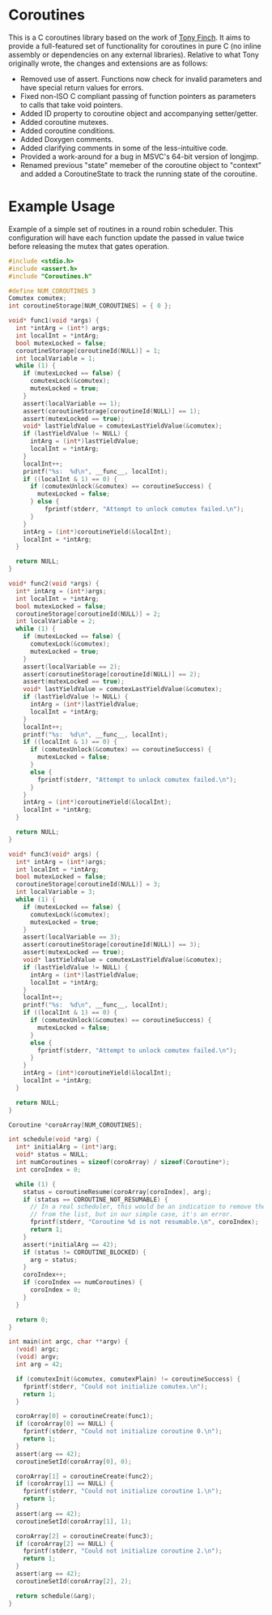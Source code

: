 # Coroutines
This is a C coroutines library based on the work of [Tony Finch](http://www.dotat.at/cgi/git/picoro.git).  It aims to provide a full-featured set of functionality for coroutines in pure C (no inline assembly or dependencies on any external libraries).  Relative to what Tony originally wrote, the changes and extensions are as follows:
* Removed use of assert.  Functions now check for invalid parameters and have special return values for errors.
* Fixed non-ISO C compliant passing of function pointers as parameters to calls that take void pointers.
* Added ID property to coroutine object and accompanying setter/getter.
* Added coroutine mutexes.
* Added coroutine conditions.
* Added Doxygen comments.
* Added clarifying comments in some of the less-intuitive code.
* Provided a work-around for a bug in MSVC's 64-bit version of longjmp.
* Renamed previous "state" memeber of the coroutine object to "context" and added a CoroutineState to track the running state of the coroutine.

# Example Usage
Example of a simple set of routines in a round robin scheduler.  This configuration will have each function update the passed in value twice before releasing the mutex that gates operation.

```C
#include <stdio.h>
#include <assert.h>
#include "Coroutines.h"

#define NUM_COROUTINES 3
Comutex comutex;
int coroutineStorage[NUM_COROUTINES] = { 0 };

void* func1(void *args) {
  int *intArg = (int*) args;
  int localInt = *intArg;
  bool mutexLocked = false;
  coroutineStorage[coroutineId(NULL)] = 1;
  int localVariable = 1;
  while (1) {
    if (mutexLocked == false) {
      comutexLock(&comutex);
      mutexLocked = true;
    }
    assert(localVariable == 1);
    assert(coroutineStorage[coroutineId(NULL)] == 1);
    assert(mutexLocked == true);
    void* lastYieldValue = comutexLastYieldValue(&comutex);
    if (lastYieldValue != NULL) {
      intArg = (int*)lastYieldValue;
      localInt = *intArg;
    }
    localInt++;
    printf("%s:  %d\n", __func__, localInt);
    if ((localInt & 1) == 0) {
      if (comutexUnlock(&comutex) == coroutineSuccess) {
        mutexLocked = false;
      } else {
          fprintf(stderr, "Attempt to unlock comutex failed.\n");
      }
    }
    intArg = (int*)coroutineYield(&localInt);
    localInt = *intArg;
  }

  return NULL;
}

void* func2(void *args) {
  int* intArg = (int*)args;
  int localInt = *intArg;
  bool mutexLocked = false;
  coroutineStorage[coroutineId(NULL)] = 2;
  int localVariable = 2;
  while (1) {
    if (mutexLocked == false) {
      comutexLock(&comutex);
      mutexLocked = true;
    }
    assert(localVariable == 2);
    assert(coroutineStorage[coroutineId(NULL)] == 2);
    assert(mutexLocked == true);
    void* lastYieldValue = comutexLastYieldValue(&comutex);
    if (lastYieldValue != NULL) {
      intArg = (int*)lastYieldValue;
      localInt = *intArg;
    }
    localInt++;
    printf("%s:  %d\n", __func__, localInt);
    if ((localInt & 1) == 0) {
      if (comutexUnlock(&comutex) == coroutineSuccess) {
        mutexLocked = false;
      }
      else {
        fprintf(stderr, "Attempt to unlock comutex failed.\n");
      }
    }
    intArg = (int*)coroutineYield(&localInt);
    localInt = *intArg;
  }

  return NULL;
}

void* func3(void* args) {
  int* intArg = (int*)args;
  int localInt = *intArg;
  bool mutexLocked = false;
  coroutineStorage[coroutineId(NULL)] = 3;
  int localVariable = 3;
  while (1) {
    if (mutexLocked == false) {
      comutexLock(&comutex);
      mutexLocked = true;
    }
    assert(localVariable == 3);
    assert(coroutineStorage[coroutineId(NULL)] == 3);
    assert(mutexLocked == true);
    void* lastYieldValue = comutexLastYieldValue(&comutex);
    if (lastYieldValue != NULL) {
      intArg = (int*)lastYieldValue;
      localInt = *intArg;
    }
    localInt++;
    printf("%s:  %d\n", __func__, localInt);
    if ((localInt & 1) == 0) {
      if (comutexUnlock(&comutex) == coroutineSuccess) {
        mutexLocked = false;
      }
      else {
        fprintf(stderr, "Attempt to unlock comutex failed.\n");
      }
    }
    intArg = (int*)coroutineYield(&localInt);
    localInt = *intArg;
  }

  return NULL;
}

Coroutine *coroArray[NUM_COROUTINES];

int schedule(void *arg) {
  int* initialArg = (int*)arg;
  void* status = NULL;
  int numCoroutines = sizeof(coroArray) / sizeof(Coroutine*);
  int coroIndex = 0;

  while (1) {
    status = coroutineResume(coroArray[coroIndex], arg);
    if (status == COROUTINE_NOT_RESUMABLE) {
      // In a real scheduler, this would be an indication to remove the routine
      // from the list, but in our simple case, it's an error.
      fprintf(stderr, "Coroutine %d is not resumable.\n", coroIndex);
      return 1;
    }
    assert(*initialArg == 42);
    if (status != COROUTINE_BLOCKED) {
      arg = status;
    }
    coroIndex++;
    if (coroIndex == numCoroutines) {
      coroIndex = 0;
    }
  }

  return 0;
}

int main(int argc, char **argv) {
  (void) argc;
  (void) argv;
  int arg = 42;

  if (comutexInit(&comutex, comutexPlain) != coroutineSuccess) {
    fprintf(stderr, "Could not initialize comutex.\n");
    return 1;
  }

  coroArray[0] = coroutineCreate(func1);
  if (coroArray[0] == NULL) {
    fprintf(stderr, "Could not initialize coroutine 0.\n");
    return 1;
  }
  assert(arg == 42);
  coroutineSetId(coroArray[0], 0);

  coroArray[1] = coroutineCreate(func2);
  if (coroArray[1] == NULL) {
    fprintf(stderr, "Could not initialize coroutine 1.\n");
    return 1;
  }
  assert(arg == 42);
  coroutineSetId(coroArray[1], 1);

  coroArray[2] = coroutineCreate(func3);
  if (coroArray[2] == NULL) {
    fprintf(stderr, "Could not initialize coroutine 2.\n");
    return 1;
  }
  assert(arg == 42);
  coroutineSetId(coroArray[2], 2);

  return schedule(&arg);
}

```
